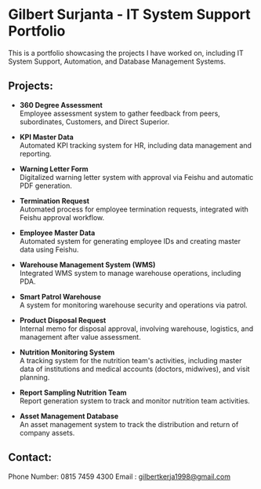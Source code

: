 # Gilbert Surjanta - IT System Support Portfolio

This is a portfolio showcasing the projects I have worked on, including IT System Support, Automation, and Database Management Systems.

## Projects:
- **360 Degree Assessment**  
  Employee assessment system to gather feedback from peers, subordinates, Customers, and Direct Superior.

- **KPI Master Data**  
  Automated KPI tracking system for HR, including data management and reporting.

- **Warning Letter Form**  
  Digitalized warning letter system with approval via Feishu and automatic PDF generation.

- **Termination Request**  
  Automated process for employee termination requests, integrated with Feishu approval workflow.

- **Employee Master Data**  
  Automated system for generating employee IDs and creating master data using Feishu.

- **Warehouse Management System (WMS)**  
  Integrated WMS system to manage warehouse operations, including PDA.

- **Smart Patrol Warehouse**  
  A system for monitoring warehouse security and operations via patrol.

- **Product Disposal Request**  
  Internal memo for disposal approval, involving warehouse, logistics, and management after value assessment.

- **Nutrition Monitoring System**  
  A tracking system for the nutrition team's activities, including master data of institutions and medical accounts (doctors, midwives), and visit planning.

- **Report Sampling Nutrition Team**  
  Report generation system to track and monitor nutrition team activities.

- **Asset Management Database**  
  An asset management system to track the distribution and return of company assets.

## Contact:
Phone Number: 0815 7459 4300
Email       : gilbertkerja1998@gmail.com  
